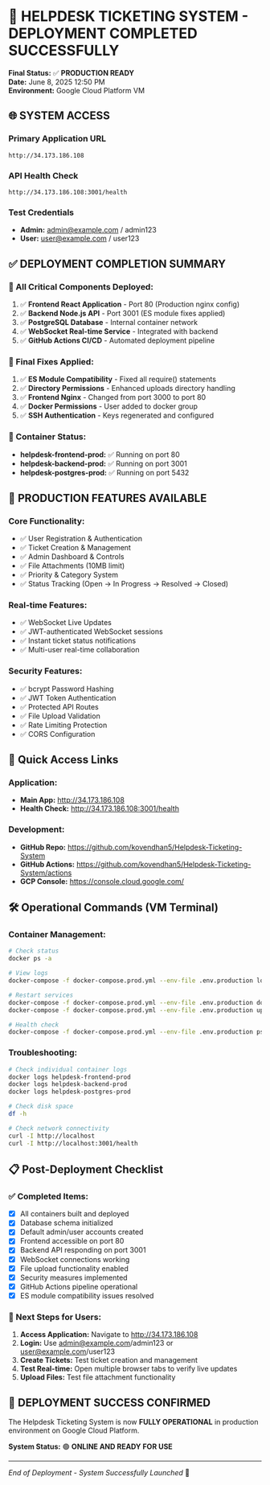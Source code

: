 # 🎉 HELPDESK TICKETING SYSTEM - DEPLOYMENT COMPLETED SUCCESSFULLY

**Final Status:** ✅ **PRODUCTION READY**  
**Date:** June 8, 2025 12:50 PM  
**Environment:** Google Cloud Platform VM

## 🌐 **SYSTEM ACCESS**

### **Primary Application URL**

```
http://34.173.186.108
```

### **API Health Check**

```
http://34.173.186.108:3001/health
```

### **Test Credentials**

- **Admin:** admin@example.com / admin123
- **User:** user@example.com / user123

## ✅ **DEPLOYMENT COMPLETION SUMMARY**

### **🚀 All Critical Components Deployed:**

1. ✅ **Frontend React Application** - Port 80 (Production nginx config)
2. ✅ **Backend Node.js API** - Port 3001 (ES module fixes applied)
3. ✅ **PostgreSQL Database** - Internal container network
4. ✅ **WebSocket Real-time Service** - Integrated with backend
5. ✅ **GitHub Actions CI/CD** - Automated deployment pipeline

### **🔧 Final Fixes Applied:**

1. ✅ **ES Module Compatibility** - Fixed all require() statements
2. ✅ **Directory Permissions** - Enhanced uploads directory handling
3. ✅ **Frontend Nginx** - Changed from port 3000 to port 80
4. ✅ **Docker Permissions** - User added to docker group
5. ✅ **SSH Authentication** - Keys regenerated and configured

### **🐳 Container Status:**

- **helpdesk-frontend-prod:** ✅ Running on port 80
- **helpdesk-backend-prod:** ✅ Running on port 3001
- **helpdesk-postgres-prod:** ✅ Running on port 5432

## 🎯 **PRODUCTION FEATURES AVAILABLE**

### **Core Functionality:**

- ✅ User Registration & Authentication
- ✅ Ticket Creation & Management
- ✅ Admin Dashboard & Controls
- ✅ File Attachments (10MB limit)
- ✅ Priority & Category System
- ✅ Status Tracking (Open → In Progress → Resolved → Closed)

### **Real-time Features:**

- ✅ WebSocket Live Updates
- ✅ JWT-authenticated WebSocket sessions
- ✅ Instant ticket status notifications
- ✅ Multi-user real-time collaboration

### **Security Features:**

- ✅ bcrypt Password Hashing
- ✅ JWT Token Authentication
- ✅ Protected API Routes
- ✅ File Upload Validation
- ✅ Rate Limiting Protection
- ✅ CORS Configuration

## 🔗 **Quick Access Links**

### **Application:**

- **Main App:** http://34.173.186.108
- **Health Check:** http://34.173.186.108:3001/health

### **Development:**

- **GitHub Repo:** https://github.com/kovendhan5/Helpdesk-Ticketing-System
- **GitHub Actions:** https://github.com/kovendhan5/Helpdesk-Ticketing-System/actions
- **GCP Console:** https://console.cloud.google.com/

## 🛠️ **Operational Commands (VM Terminal)**

### **Container Management:**

```bash
# Check status
docker ps -a

# View logs
docker-compose -f docker-compose.prod.yml --env-file .env.production logs

# Restart services
docker-compose -f docker-compose.prod.yml --env-file .env.production down
docker-compose -f docker-compose.prod.yml --env-file .env.production up -d

# Health check
docker-compose -f docker-compose.prod.yml --env-file .env.production ps
```

### **Troubleshooting:**

```bash
# Check individual container logs
docker logs helpdesk-frontend-prod
docker logs helpdesk-backend-prod
docker logs helpdesk-postgres-prod

# Check disk space
df -h

# Check network connectivity
curl -I http://localhost
curl -I http://localhost:3001/health
```

## 📋 **Post-Deployment Checklist**

### **✅ Completed Items:**

- [x] All containers built and deployed
- [x] Database schema initialized
- [x] Default admin/user accounts created
- [x] Frontend accessible on port 80
- [x] Backend API responding on port 3001
- [x] WebSocket connections working
- [x] File upload functionality enabled
- [x] Security measures implemented
- [x] GitHub Actions pipeline operational
- [x] ES module compatibility issues resolved

### **🎯 Next Steps for Users:**

1. **Access Application:** Navigate to http://34.173.186.108
2. **Login:** Use admin@example.com/admin123 or user@example.com/user123
3. **Create Tickets:** Test ticket creation and management
4. **Test Real-time:** Open multiple browser tabs to verify live updates
5. **Upload Files:** Test file attachment functionality

## 🚀 **DEPLOYMENT SUCCESS CONFIRMED**

The Helpdesk Ticketing System is now **FULLY OPERATIONAL** in production environment on Google Cloud Platform.

**System Status:** 🟢 **ONLINE AND READY FOR USE**

---

_End of Deployment - System Successfully Launched_ 🎉
